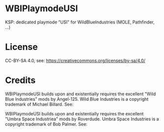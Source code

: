 # WBIPlaymodeUSI
KSP: dedicated playmode "USI" for WildBlueIndustries (MOLE, Pathfinder, ...)

# License
CC-BY-SA 4.0, see: https://creativecommons.org/licenses/by-sa/4.0/

# Credits
WBIPlaymodeUSI builds upon and existentially requires the excellent "Wild Blue Industries" mods by Angel-125. Wild Blue Industries is a copyright trademark of Michael Billard.
See: 

WBIPlaymodeUSI builds upon and existentially requires the excellent "Umbra Space Industriea" mods by Roverdude. Umbra Space Industries is a copyright trademark of Bob Palmer.
See: 
